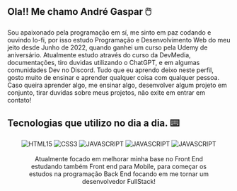 ## Ola!! Me chamo André Gaspar 🖱️

Sou apaixonado pela programação em sí, me sinto em paz codando e ouvindo lo-fi, por isso estudo Programação e Desenvolvimento Web do meu jeito desde Junho de 2022, quando ganhei um curso pela Udemy de aniversário. Atualmente estudo através do curso da DevMedia, documentações, tiro duvidas utilizando o ChatGPT, e em algumas comunidades Dev no Discord. Tudo que eu aprendo deixo neste perfil, gosto muito de ensinar e aprender qualquer coisa com qualquer pessoa. Caso queira aprender algo, me ensinar algo, desenvolver algum projeto em conjunto, tirar duvidas sobre meus projetos, não exite em entrar em contato! 

## Tecnologias que utilizo no dia a dia. ⌨️

<div align= "center">
    <img imgalign="center" alt="HTML15" src="https://img.shields.io/badge/HTML5-E34F26?style=for-the-badge&logo=html5&logoColor=white"/>
    <img imgalign="center" alt="CSS3" src="https://img.shields.io/badge/CSS3-1572B6?style=for-the-badge&logo=css3&logoColor=white"/>
    <img imgalign="center" alt="JAVASCRIPT" src="https://img.shields.io/badge/JavaScript-F7DF1E?style=for-the-badge&logo=javascript&logoColor=black"/>
    <img imgalign="center" alt="JAVASCRIPT" src="https://img.shields.io/badge/Bootstrap-563D7C?style=for-the-badge&logo=bootstrap&logoColor=white"/>
    <img imgalign="center" alt="JAVASCRIPT" src="https://img.shields.io/badge/React-20232A?style=for-the-badge&logo=react&logoColor=61DAFB"/>
    <br>
    <br>
    Atualmente focado em melhorar minha base no Front End <br>
    estudando também Front end para Mobile, para começar os <br>
    estudos na programação Back End focando em me tornar um desenvolvedor FullStack!
    
</div>
